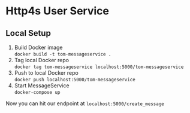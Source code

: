 # Http4s User Service
## Local Setup
1. Build Docker image\
`docker build -t tom-messageservice .`
2. Tag local Docker repo\
`docker tag tom-messageservice localhost:5000/tom-messageservice`
3. Push to local Docker repo\
`docker push localhost:5000/tom-messageservice`
4. Start MessageService\
`docker-compose up`

Now you can hit our endpoint at `localhost:5000/create_message`